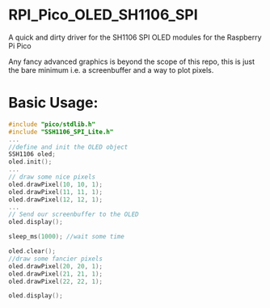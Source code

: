 # RPI_Pico_OLED_SH1106_SPI
A quick and dirty driver for the SH1106 SPI OLED modules for the Raspberry Pi Pico

Any fancy advanced graphics is beyond the scope of this repo, this is just the bare minimum i.e. a screenbuffer and a way to plot pixels.

# Basic Usage:

```C++
#include "pico/stdlib.h"
#include "SSH1106_SPI_Lite.h"
...
//define and init the OLED object
SSH1106 oled;
oled.init();
...
// draw some nice pixels
oled.drawPixel(10, 10, 1);
oled.drawPixel(11, 11, 1);
oled.drawPixel(12, 12, 1);
...
// Send our screenbuffer to the OLED
oled.display();

sleep_ms(1000); //wait some time

oled.clear();
//draw some fancier pixels
oled.drawPixel(20, 20, 1);
oled.drawPixel(21, 21, 1);
oled.drawPixel(22, 22, 1);

oled.display();
```
